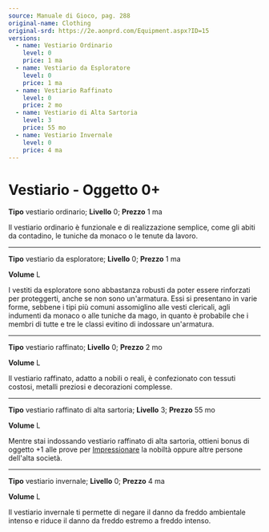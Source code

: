 ```yaml
---
source: Manuale di Gioco, pag. 288
original-name: Clothing
original-srd: https://2e.aonprd.com/Equipment.aspx?ID=15
versions:
  - name: Vestiario Ordinario
    level: 0
    price: 1 ma
  - name: Vestiario da Esploratore
    level: 0
    price: 1 ma
  - name: Vestiario Raffinato
    level: 0
    price: 2 mo
  - name: Vestiario di Alta Sartoria
    level: 3
    price: 55 mo
  - name: Vestiario Invernale
    level: 0
    price: 4 ma
---
```


# Vestiario - Oggetto 0+

**Tipo** vestiario ordinario; **Livello** 0; **Prezzo** 1 ma

Il vestiario ordinario è funzionale e di realizzazione semplice, come gli abiti
da contadino, le tuniche da monaco o le tenute da lavoro.

---

**Tipo** vestiario da esploratore; **Livello** 0; **Prezzo** 1 ma

**Volume** L

I vestiti da esploratore sono abbastanza robusti da poter essere rinforzati per
proteggerti, anche se non sono un'armatura. Essi si presentano in varie forme,
sebbene i tipi più comuni assomiglino alle vesti clericali, agli indumenti da
monaco o alle tuniche da mago, in quanto è probabile che i membri di tutte e tre
le classi evitino di indossare un'armatura.

---

**Tipo** vestiario raffinato; **Livello** 0; **Prezzo** 2 mo

**Volume** L

Il vestiario raffinato, adatto a nobili o reali, è confezionato con tessuti
costosi, metalli preziosi e decorazioni complesse.

---

**Tipo** vestiario raffinato di alta sartoria; **Livello** 3; **Prezzo** 55 mo

**Volume** L

Mentre stai indossando vestiario raffinato di alta sartoria, ottieni bonus di
oggetto +1 alle prove per [Impressionare](/azioni/abilita/impressionare) la
nobiltà oppure altre persone dell'alta società.

---

**Tipo** vestiario invernale; **Livello** 0; **Prezzo** 4 ma

**Volume** L

Il vestiario invernale ti permette di negare il danno da freddo ambientale
intenso e riduce il danno da freddo estremo a freddo intenso.
